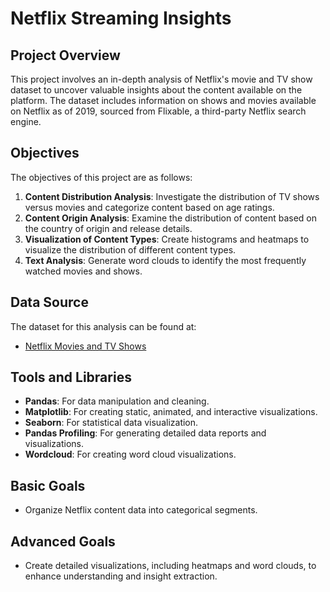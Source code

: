 # Netflix Streaming Insights

## Project Overview

This project involves an in-depth analysis of Netflix's movie and TV show dataset to uncover valuable insights about the content available on the platform. The dataset includes information on shows and movies available on Netflix as of 2019, sourced from Flixable, a third-party Netflix search engine.

## Objectives

The objectives of this project are as follows:

1. **Content Distribution Analysis**: Investigate the distribution of TV shows versus movies and categorize content based on age ratings.
2. **Content Origin Analysis**: Examine the distribution of content based on the country of origin and release details.
3. **Visualization of Content Types**: Create histograms and heatmaps to visualize the distribution of different content types.
4. **Text Analysis**: Generate word clouds to identify the most frequently watched movies and shows.

## Data Source

The dataset for this analysis can be found at:
- [Netflix Movies and TV Shows](https://www.kaggle.com/datasets/shivamb/netflix-shows)

## Tools and Libraries

- **Pandas**: For data manipulation and cleaning.
- **Matplotlib**: For creating static, animated, and interactive visualizations.
- **Seaborn**: For statistical data visualization.
- **Pandas Profiling**: For generating detailed data reports and visualizations.
- **Wordcloud**: For creating word cloud visualizations.

## Basic Goals

- Organize Netflix content data into categorical segments.

## Advanced Goals

- Create detailed visualizations, including heatmaps and word clouds, to enhance understanding and insight extraction.
